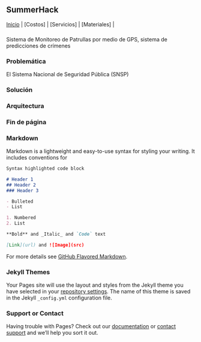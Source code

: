 ## SummerHack

[Inicio]() | [Costos] | [Servicios] | [Materiales] |

### <Titulo del Proyecto>
Sistema de Monitoreo de Patrullas por medio de GPS, sistema de predicciones de crímenes

### Problemática
El Sistema Nacional de Seguridad Pública (SNSP) 
### Solución 

### Arquitectura
  
### Fin de página

  
  
  
  
### Markdown

Markdown is a lightweight and easy-to-use syntax for styling your writing. It includes conventions for

```markdown
Syntax highlighted code block

# Header 1
## Header 2
### Header 3

- Bulleted
- List

1. Numbered
2. List

**Bold** and _Italic_ and `Code` text

[Link](url) and ![Image](src)
```

For more details see [GitHub Flavored Markdown](https://guides.github.com/features/mastering-markdown/).

### Jekyll Themes

Your Pages site will use the layout and styles from the Jekyll theme you have selected in your [repository settings](https://github.com/Rene-Cruz/InnovaHack/settings/pages). The name of this theme is saved in the Jekyll `_config.yml` configuration file.

### Support or Contact

Having trouble with Pages? Check out our [documentation](https://docs.github.com/categories/github-pages-basics/) or [contact support](https://support.github.com/contact) and we’ll help you sort it out.

